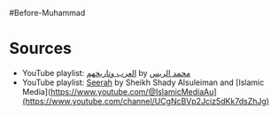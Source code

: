 #Before-Muhammad
# Sources
* YouTube playlist: [العرب وتاريخهم](https://www.youtube.com/playlist?list=PLovDF8-AjgRPfs77VvmbVEwbhLu379bWb) by [محمد الريس](https://www.youtube.com/@mahamadalraies)
* YouTube playlist: [Seerah](https://www.youtube.com/playlist?list=PL098A450892DEDE98) by Sheikh Shady Alsuleiman and [Islamic Media](https://www.youtube.com/@IslamicMediaAu](https://www.youtube.com/channel/UCgNcBVp2Jciz5dKk7dsZhJg)
